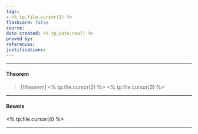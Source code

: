 ```yaml
---
tags:
- <% tp.file.cursor(1) %>
flashcard: false
source: 
date created: <% tp.date.now() %>
proved by: 
references: 
justifications:
---
```

***
#### Theorem

> [!theorem] <% tp.file.cursor(2) %>
> <% tp.file.cursor(3) %>

***
#### Beweis

<% tp.file.cursor(4) %>

***
